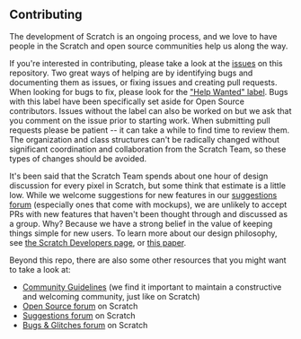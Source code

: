 ## Contributing
The development of Scratch is an ongoing process, and we love to have people in the Scratch and open source communities help us along the way.

If you're interested in contributing, please take a look at the [issues](https://github.com/LLK/scratch-gui/issues) on this repository.
Two great ways of helping are by identifying bugs and documenting them as issues, or fixing issues and creating pull requests. When looking for bugs to fix, please look for the ["Help Wanted" label](https://github.com/LLK/scratch-gui/issues?q=label%3A%22help+wanted%22). Bugs with this label have been specifically set aside for Open Source contributors. Issues without the label can also be worked on but we ask that you comment on the issue prior to starting work. When submitting pull requests please be patient -- it can take a while to find time to review them. The organization and class structures can't be radically changed without significant coordination and collaboration from the Scratch Team, so these types of changes should be avoided.

It's been said that the Scratch Team spends about one hour of design discussion for every pixel in Scratch, but some think that estimate is a little low. While we welcome suggestions for new features in our [suggestions forum](discuss/1/) (especially ones that come with mockups), we are unlikely to accept PRs with new features that haven't been thought through and discussed as a group. Why? Because we have a strong belief in the value of keeping things simple for new users. To learn more about our design philosophy, see [the Scratch Developers page](developers), or [this paper](http://web.media.mit.edu/~mres/papers/Scratch-CACM-final.pdf).

Beyond this repo, there are also some other resources that you might want to take a look at:
* [Community Guidelines](https://github.com/LLK/scratch-www/wiki/Community-Guidelines) (we find it important to maintain a constructive and welcoming community, just like on Scratch)
* [Open Source forum](discuss/49/) on Scratch
* [Suggestions forum](discuss/1/) on Scratch
* [Bugs & Glitches forum](discuss/3/) on Scratch
